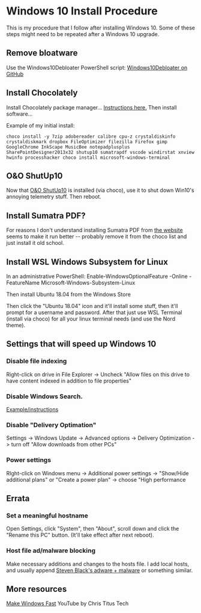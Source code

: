 # Windows 10 Install Procedure

This is my procedure that I follow after installing Windows 10. Some of these steps might need to be repeated after a Windows 10 upgrade. 

## Remove bloatware

Use the Windows10Debloater PowerShell script: [Windows10Debloater on GitHub](https://github.com/Sycnex/Windows10Debloater)


## Install Chocolately

Install Chocolately package manager... [Instructions here.](https://chocolatey.org/install)
Then install software...

Example of my initial install:
```
choco install -y 7zip adobereader calibre cpu-z crystaldiskinfo crystaldiskmark dropbox FileOptimizer filezilla Firefox gimp GoogleChrome InkScape MusicBee notepadplusplus SharePointDesigner2013x32 shutup10 sumatrapdf vscode windirstat xnview hwinfo processhacker choco install microsoft-windows-terminal
```


## O&O ShutUp10

Now that [O&O ShutUp10](https://www.oo-software.com/en/shutup10) is installed (via choco), use it to shut down Win10's annoying telemetry stuff. Then reboot.


## Install Sumatra PDF?

For reasons I don't understand installing Sumatra PDF from [the website](https://www.sumatrapdfreader.org/free-pdf-reader.html) seems to make it run better -- probably remove it from the choco list and just install it old school.


## Install WSL Windows Subsystem for Linux

In an administrative PowerShell: Enable-WindowsOptionalFeature -Online -FeatureName Microsoft-Windows-Subsystem-Linux

Then install Ubuntu 18.04 from the Windows Store

Then click the "Ubuntu 18.04" icon and it'll install some stuff, then it'll prompt for a username and password. After that just use WSL Terminal (install via choco) for all your linux terminal needs (and use the Nord theme).


## Settings that will speed up Windows 10

### Disable file indexing

Right-click on drive in File Explorer -> Uncheck "Allow files on this drive to have content indexed in addition to file properties"

### Disable Windows Search. 

[Example/instructions](https://www.howtogeek.com/howto/10246/how-to-disable-search-in-windows-7/)

### Disable "Delivery Optimation"

Settings -> Windows Update -> Advanced options -> Delivery Optimization -> turn off "Allow downloads from other PCs"

### Power settings

RIght-click on Windows menu -> Additional power settings -> "Show/Hide additional plans" or "Create a power plan" -> choose "High performance


## Errata

### Set a meaningful hostname

Open Settings, click "System", then "About", scroll down and click the "Rename this PC" button. (It'll take effect after next reboot).

### Host file ad/malware blocking

Make necessary additions and changes to the hosts file. I add local hosts, and usually append [Steven Black's adware + malware](https://github.com/StevenBlack/hosts) or something similar.


## More resources

[Make Windows Fast](https://youtu.be/nVy4GAtkh7Q) YouTube by Chris Titus Tech
